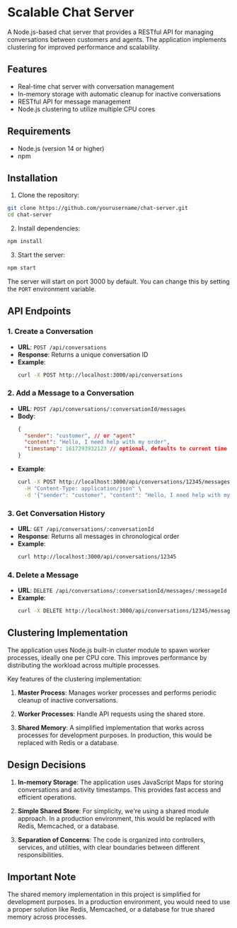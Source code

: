 # Scalable Chat Server

A Node.js-based chat server that provides a RESTful API for managing conversations between customers and agents. The application implements clustering for improved performance and scalability.

## Features

- Real-time chat server with conversation management
- In-memory storage with automatic cleanup for inactive conversations
- RESTful API for message management
- Node.js clustering to utilize multiple CPU cores

## Requirements

- Node.js (version 14 or higher)
- npm

## Installation

1. Clone the repository:
```bash
git clone https://github.com/yourusername/chat-server.git
cd chat-server
```

2. Install dependencies:
```bash
npm install
```

3. Start the server:
```bash
npm start
```

The server will start on port 3000 by default. You can change this by setting the `PORT` environment variable.

## API Endpoints

### 1. Create a Conversation
- **URL**: `POST /api/conversations`
- **Response**: Returns a unique conversation ID
- **Example**:
  ```bash
  curl -X POST http://localhost:3000/api/conversations
  ```

### 2. Add a Message to a Conversation
- **URL**: `POST /api/conversations/:conversationId/messages`
- **Body**:
  ```json
  {
    "sender": "customer", // or "agent"
    "content": "Hello, I need help with my order",
    "timestamp": 1617293932123 // optional, defaults to current time
  }
  ```
- **Example**:
  ```bash
  curl -X POST http://localhost:3000/api/conversations/12345/messages \
    -H "Content-Type: application/json" \
    -d '{"sender": "customer", "content": "Hello, I need help with my order"}'
  ```

### 3. Get Conversation History
- **URL**: `GET /api/conversations/:conversationId`
- **Response**: Returns all messages in chronological order
- **Example**:
  ```bash
  curl http://localhost:3000/api/conversations/12345
  ```

### 4. Delete a Message
- **URL**: `DELETE /api/conversations/:conversationId/messages/:messageId`
- **Example**:
  ```bash
  curl -X DELETE http://localhost:3000/api/conversations/12345/messages/abcde
  ```

## Clustering Implementation

The application uses Node.js built-in cluster module to spawn worker processes, ideally one per CPU core. This improves performance by distributing the workload across multiple processes.

Key features of the clustering implementation:

1. **Master Process**: Manages worker processes and performs periodic cleanup of inactive conversations.

2. **Worker Processes**: Handle API requests using the shared store.

3. **Shared Memory**: A simplified implementation that works across processes for development purposes. In production, this would be replaced with Redis or a database.

## Design Decisions

1. **In-memory Storage**: The application uses JavaScript Maps for storing conversations and activity timestamps. This provides fast access and efficient operations.

2. **Simple Shared Store**: For simplicity, we're using a shared module approach. In a production environment, this would be replaced with Redis, Memcached, or a database.

3. **Separation of Concerns**: The code is organized into controllers, services, and utilities, with clear boundaries between different responsibilities.

## Important Note

The shared memory implementation in this project is simplified for development purposes. In a production environment, you would need to use a proper solution like Redis, Memcached, or a database for true shared memory across processes.